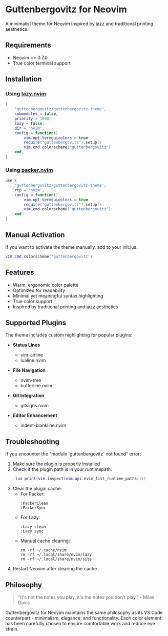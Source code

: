 # Guttenbergovitz for Neovim

A minimalist theme for Neovim inspired by jazz and traditional printing aesthetics.

## Requirements

- Neovim >= 0.7.0
- True color terminal support

## Installation

### Using [lazy.nvim](https://github.com/folke/lazy.nvim)

```lua
{
    "guttenbergovitz/guttenbergovitz-theme",
    submodules = false,
    priority = 1000,
    lazy = false,
    dir = "nvim",
    config = function()
        vim.opt.termguicolors = true
        require("guttenbergovitz").setup()
        vim.cmd.colorscheme("guttenbergovitz")
    end,
}
```

### Using [packer.nvim](https://github.com/wbthomason/packer.nvim)

```lua
use {
    'guttenbergovitz/guttenbergovitz-theme',
    rtp = 'nvim',
    config = function()
        vim.opt.termguicolors = true
        require("guttenbergovitz").setup()
        vim.cmd.colorscheme('guttenbergovitz')
    end
}
```

## Manual Activation

If you want to activate the theme manually, add to your init.lua:

```lua
vim.cmd.colorscheme('guttenbergovitz')
```

## Features

- Warm, ergonomic color palette
- Optimized for readability
- Minimal yet meaningful syntax highlighting
- True color support
- Inspired by traditional printing and jazz aesthetics

## Supported Plugins

The theme includes custom highlighting for popular plugins:

- **Status Lines**
  - vim-airline
  - lualine.nvim

- **File Navigation**
  - nvim-tree
  - bufferline.nvim

- **Git Integration**
  - gitsigns.nvim

- **Editor Enhancement**
  - indent-blankline.nvim

## Troubleshooting

If you encounter the "module 'guttenbergovitz' not found" error:

1. Make sure the plugin is properly installed
2. Check if the plugin path is in your runtimepath:
   ```lua
   :lua print(vim.inspect(vim.api.nvim_list_runtime_paths()))
   ```
3. Clear the plugin cache:
   - For Packer:
     ```
     :PackerClean
     :PackerSync
     ```
   - For Lazy:
     ```
     :Lazy clean
     :Lazy sync
     ```
   - Manual cache clearing:
     ```
     rm -rf ~/.cache/nvim
     rm -rf ~/.local/share/nvim/lazy
     rm -rf ~/.local/share/nvim/site
     ```
4. Restart Neovim after clearing the cache

## Philosophy

> "It's not the notes you play, it's the notes you don't play." - Miles Davis

Guttenbergovitz for Neovim maintains the same philosophy as its VS Code counterpart - minimalism, elegance, and functionality. Each color element has been carefully chosen to ensure comfortable work and reduce eye strain. 